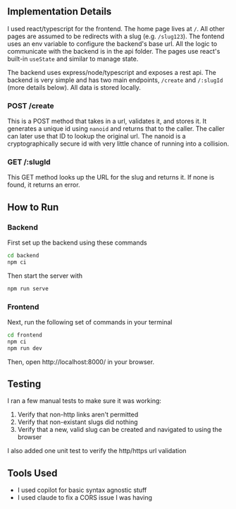 ## Implementation Details

<!-- Provide a short description of your implementation (technologies used, brief overview of project architecture, etc.) -->

I used react/typescript for the frontend. The home page lives at `/`. All other pages are assumed to be redirects with a slug (e.g. `/slug123`). The fontend uses an env variable to configure the backend's base url. All the logic to communicate with the backend is in the api folder. The pages use react's built-in `useState` and similar to manage state.

The backend uses express/node/typescript and exposes a rest api. The backend is very simple and has two main endpoints, `/create` and `/:slugId` (more details below). All data is stored locally.

### POST /create

This is a POST method that takes in a url, validates it, and stores it. It generates a unique id using `nanoid` and returns that to the caller. The caller can later use that ID to lookup the original url. The nanoid is a cryptographically secure id with very little chance of running into a collision.

### GET /:slugId

This GET method looks up the URL for the slug and returns it. If none is found, it returns an error.

## How to Run

<!--
- Include instructions on how to run your implementation locally. Be sure to include any necessary setup steps, such as installing dependencies, as well as the commands to start the application.
-->

### Backend

First set up the backend using these commands

```sh
cd backend
npm ci
```

Then start the server with

```sh
npm run serve
```

### Frontend

Next, run the following set of commands in your terminal

```sh
cd frontend
npm ci
npm run dev
```

Then, open http://localhost:8000/ in your browser.

## Testing

<!-- Describe how you tested your solution (automated testing, manual testing process, screenshots, etc.) -->

I ran a few manual tests to make sure it was working:

1. Verify that non-http links aren't permitted
1. Verify that non-existant slugs did nothing
1. Verify that a new, valid slug can be created and navigated to using the browser

I also added one unit test to verify the http/https url validation

## Tools Used

<!--
- Describe any tools you used in developing your solution (e.g. ChatGPT for generating ideas and styles)
- Note: The use of AI tools is not discouraged, but they should be used judiciously.
-->

- I used copilot for basic syntax agnostic stuff
- I used claude to fix a CORS issue I was having
